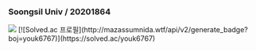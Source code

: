 ### Soongsil Univ / 20201864 

<img src="https://img.shields.io/badge/JAVA-FF6550?style=for-the-badge&logo=JAVA&logoColor=white">
[![Solved.ac 프로필](http://mazassumnida.wtf/api/v2/generate_badge?boj=youk6767)](https://solved.ac/youk6767)

